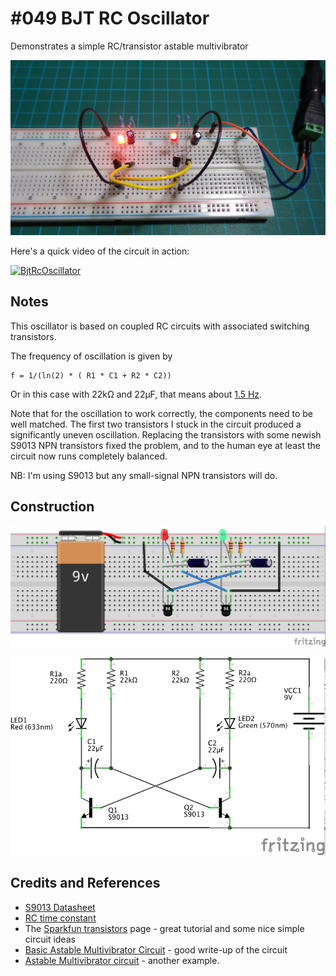 # #049 BJT RC Oscillator

Demonstrates a simple RC/transistor astable multivibrator

![The Build](./assets/BjtRcOscillator_build.jpg?raw=true)

Here's a quick video of the circuit in action:

[![BjtRcOscillator](https://img.youtube.com/vi/OeX0hf5fvPA/0.jpg)](https://www.youtube.com/watch?v=OeX0hf5fvPA)

## Notes

This oscillator is based on coupled RC circuits with associated switching transistors.

The frequency of oscillation is given by

    f = 1/(ln(2) * ( R1 * C1 + R2 * C2))

Or in this case with 22kΩ and 22μF, that means about
[1.5 Hz](https://www.wolframalpha.com/input/?i=%28ln%282%29+*+%28+22000+*+22*10%5E-6+%2B+22000+*+22*10%5E-6+%29%29%5E-1).

Note that for the oscillation to work correctly, the components need to be well matched.
The first two transistors I stuck in the circuit produced a significantly uneven oscillation.
Replacing the transistors with some newish S9013 NPN transistors fixed the problem,
and to the human eye at least the circuit now runs completely balanced.

NB: I'm using S9013 but any small-signal NPN transistors will do.

## Construction

![The Breadboard](./assets/BjtRcOscillator_bb.jpg?raw=true)

![The Schematic](./assets/BjtRcOscillator_schematic.jpg?raw=true)

## Credits and References

* [S9013 Datasheet](https://www.futurlec.com/Transistors/S9013.shtml)
* [RC time constant](http://en.wikipedia.org/wiki/RC_time_constant)
* The [Sparkfun transistors](https://learn.sparkfun.com/tutorials/transistors) page - great tutorial and some nice simple circuit ideas
* [Basic Astable Multivibrator Circuit](https://www.electronics-tutorials.ws/waveforms/astable.html) - good write-up of the circuit
* [Astable Multivibrator circuit](https://www.pcbheaven.com/userpages/basic_transistor_circuits/) - another example.
